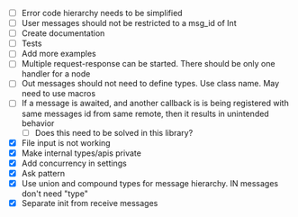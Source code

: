 - [ ] Error code hierarchy needs to be simplified
- [ ] User messages should not be restricted to a msg_id of Int
- [ ] Create documentation
- [ ] Tests
- [ ] Add more examples
- [ ] Multiple request-response can be started. There should be only one handler for a node
- [ ] Out messages should not need to define types. Use class name. May need to use macros
- [ ] If a message is awaited, and another callback is is being registered with same messages id from same remote, then it results in unintended behavior
  - [ ] Does this need to be solved in this library?
- [X] File input is not working
- [X] Make internal  types/apis private
- [X] Add concurrency in settings
- [X] Ask pattern
- [X] Use union and compound types for message hierarchy. IN messages don't need "type"
- [X] Separate init from receive messages